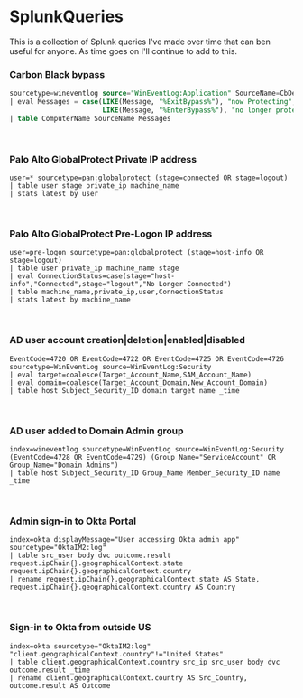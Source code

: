 # SplunkQueries

This is a collection of Splunk queries I've made over time that can ben useful for anyone. As time goes on I'll continue to add to this.

### Carbon Black bypass  
```sql
sourcetype=wineventlog source="WinEventLog:Application" SourceName=CbDefense Message=*Bypass*
| eval Messages = case(LIKE(Message, "%ExitBypass%"), "now Protecting",
                       LIKE(Message, "%EnterBypass%"), "no longer protecting")
| table ComputerName SourceName Messages
```
<br />

### Palo Alto GlobalProtect Private IP address
```
user=* sourcetype=pan:globalprotect (stage=connected OR stage=logout)
| table user stage private_ip machine_name
| stats latest by user
```
<br />

### Palo Alto GlobalProtect Pre-Logon IP address
```
user=pre-logon sourcetype=pan:globalprotect (stage=host-info OR stage=logout) 
| table user private_ip machine_name stage 
| eval ConnectionStatus=case(stage="host-info","Connected",stage="logout","No Longer Connected") 
| table machine_name,private_ip,user,ConnectionStatus 
| stats latest by machine_name
```
<br />

### AD user account creation|deletion|enabled|disabled
```
EventCode=4720 OR EventCode=4722 OR EventCode=4725 OR EventCode=4726 sourcetype=WinEventLog source=WinEventLog:Security 
| eval target=coalesce(Target_Account_Name,SAM_Account_Name)
| eval domain=coalesce(Target_Account_Domain,New_Account_Domain)
| table host Subject_Security_ID domain target name _time
```
<br />

### AD user added to Domain Admin group
```
index=wineventlog sourcetype=WinEventLog source=WinEventLog:Security (EventCode=4728 OR EventCode=4729) (Group_Name="ServiceAccount" OR Group_Name="Domain Admins")
| table host Subject_Security_ID Group_Name Member_Security_ID name _time
```
<br />

### Admin sign-in to Okta Portal
```
index=okta displayMessage="User accessing Okta admin app" sourcetype="OktaIM2:log"
| table src_user body dvc outcome.result request.ipChain{}.geographicalContext.state request.ipChain{}.geographicalContext.country
| rename request.ipChain{}.geographicalContext.state AS State, request.ipChain{}.geographicalContext.country AS Country
```
<br />

### Sign-in to Okta from outside US
```
index=okta sourcetype="OktaIM2:log" "client.geographicalContext.country"!="United States"
| table client.geographicalContext.country src_ip src_user body dvc outcome.result _time
| rename client.geographicalContext.country AS Src_Country, outcome.result AS Outcome
```
